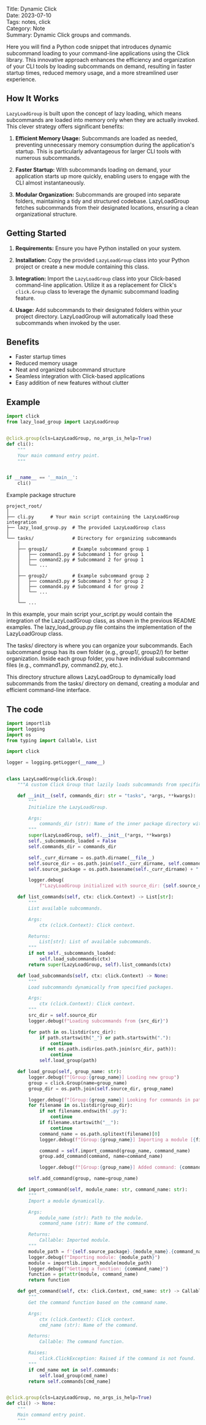 Title: Dynamic Click  
Date: 2023-07-10  
Tags: notes, click   
Category: Note  
Summary: Dynamic Click groups and commands.  

Here you will find a Python code snippet that introduces dynamic subcommand loading to your command-line applications
using the Click
library. This innovative approach enhances the efficiency and organization of your CLI tools by loading subcommands on
demand, resulting in faster startup times, reduced memory usage, and a more streamlined user experience.

## How It Works

`LazyLoadGroup` is built upon the concept of lazy loading, which means subcommands are loaded into memory only when they
are actually invoked. This clever strategy offers significant benefits:

1. **Efficient Memory Usage:** Subcommands are loaded as needed, preventing unnecessary memory consumption during the
   application's startup. This is particularly advantageous for larger CLI tools with numerous subcommands.

2. **Faster Startup:** With subcommands loading on demand, your application starts up more quickly, enabling users to
   engage with the CLI almost instantaneously.

3. **Modular Organization:** Subcommands are grouped into separate folders, maintaining a tidy and structured codebase.
   LazyLoadGroup fetches subcommands from their designated locations, ensuring a clean organizational structure.

## Getting Started

1. **Requirements:** Ensure you have Python installed on your system.

2. **Installation:** Copy the provided `LazyLoadGroup` class into your Python project or create a new module containing
   this class.

3. **Integration:** Import the `LazyLoadGroup` class into your Click-based command-line application. Utilize it as a
   replacement for Click's `click.Group` class to leverage the dynamic subcommand loading feature.

4. **Usage:** Add subcommands to their designated folders within your project directory. LazyLoadGroup will
   automatically load these subcommands when invoked by the user.

## Benefits

- Faster startup times
- Reduced memory usage
- Neat and organized subcommand structure
- Seamless integration with Click-based applications
- Easy addition of new features without clutter

## Example

```python
import click
from lazy_load_group import LazyLoadGroup


@click.group(cls=LazyLoadGroup, no_args_is_help=True)
def cli():
    """
    Your main command entry point.
    """


if __name__ == '__main__':
    cli()

```

Example package structure

```shell
project_root/
│
├── cli.py      # Your main script containing the LazyLoadGroup integration
├── lazy_load_group.py  # The provided LazyLoadGroup class
│
└── tasks/              # Directory for organizing subcommands
    │
    ├── group1/         # Example subcommand group 1
    │   ├── command1.py # Subcommand 1 for group 1
    │   ├── command2.py # Subcommand 2 for group 1
    │   └── ...
    │
    ├── group2/         # Example subcommand group 2
    │   ├── command3.py # Subcommand 3 for group 2
    │   ├── command4.py # Subcommand 4 for group 2
    │   └── ...
    │
    └── ...
```

In this example, your main script your_script.py would contain the integration of the LazyLoadGroup class, as shown in
the previous README examples. The lazy_load_group.py file contains the implementation of the LazyLoadGroup class.

The tasks/ directory is where you can organize your subcommands. Each subcommand group has its own folder (e.g.,
group1/, group2/) for better organization. Inside each group folder, you have individual subcommand files (e.g.,
command1.py, command2.py, etc.).

This directory structure allows LazyLoadGroup to dynamically load subcommands from the tasks/ directory on demand,
creating a modular and efficient command-line interface.

## The code

```python
import importlib
import logging
import os
from typing import Callable, List

import click

logger = logging.getLogger(__name__)


class LazyLoadGroup(click.Group):
    """A custom Click Group that lazily loads subcommands from specified packages."""

    def __init__(self, commands_dir: str = "tasks", *args, **kwargs):
        """
        Initialize the LazyLoadGroup.

        Args:
            commands_dir (str): Name of the inner package directory with groups..
        """
        super(LazyLoadGroup, self).__init__(*args, **kwargs)
        self._subcommands_loaded = False
        self.commands_dir = commands_dir

        self._curr_dirname = os.path.dirname(__file__)
        self.source_dir = os.path.join(self._curr_dirname, self.commands_dir)
        self.source_package = os.path.basename(self._curr_dirname) + "." + self.commands_dir

        logger.debug(
            f"LazyLoadGroup initialized with source_dir: {self.source_dir}, source_package: {self.source_package}")

    def list_commands(self, ctx: click.Context) -> List[str]:
        """
        List available subcommands.

        Args:
            ctx (click.Context): Click context.

        Returns:
            List[str]: List of available subcommands.
        """
        if not self._subcommands_loaded:
            self.load_subcommands(ctx)
        return super(LazyLoadGroup, self).list_commands(ctx)

    def load_subcommands(self, ctx: click.Context) -> None:
        """
        Load subcommands dynamically from specified packages.

        Args:
            ctx (click.Context): Click context.
        """
        src_dir = self.source_dir
        logger.debug(f"Loading subcommands from {src_dir}")

        for path in os.listdir(src_dir):
            if path.startswith("_") or path.startswith("."):
                continue
            if not os.path.isdir(os.path.join(src_dir, path)):
                continue
            self.load_group(path)

    def load_group(self, group_name: str):
        logger.debug(f"[Group:{group_name}] Loading new group")
        group = click.Group(name=group_name)
        group_dir = os.path.join(self.source_dir, group_name)

        logger.debug(f"[Group:{group_name}] Looking for commands in path: {group_dir}")
        for filename in os.listdir(group_dir):
            if not filename.endswith('.py'):
                continue
            if filename.startswith("__"):
                continue
            command_name = os.path.splitext(filename)[0]
            logger.debug(f"[Group:{group_name}] Importing a module [{filename}]. Looking for function [{command_name}]")

            command = self.import_command(group_name, command_name)
            group.add_command(command, name=command_name)

            logger.debug(f"[Group:{group_name}] Added command: {command_name}")

        self.add_command(group, name=group_name)

    def import_command(self, module_name: str, command_name: str):
        """
        Import a module dynamically.

        Args:
            module_name (str): Path to the module.
            command_name (str): Name of the command.

        Returns:
            Callable: Imported module.
        """
        module_path = f'{self.source_package}.{module_name}.{command_name}'
        logger.debug(f"Importing module: {module_path}")
        module = importlib.import_module(module_path)
        logger.debug(f"Getting a function: {command_name}")
        function = getattr(module, command_name)
        return function

    def get_command(self, ctx: click.Context, cmd_name: str) -> Callable:
        """
        Get the command function based on the command name.

        Args:
            ctx (click.Context): Click context.
            cmd_name (str): Name of the command.

        Returns:
            Callable: The command function.

        Raises:
            click.ClickException: Raised if the command is not found.
        """
        if cmd_name not in self.commands:
            self.load_group(cmd_name)
        return self.commands[cmd_name]


@click.group(cls=LazyLoadGroup, no_args_is_help=True)
def cli() -> None:
    """
    Main command entry point.
    """


```
